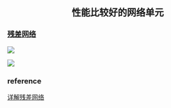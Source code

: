 ## <center>性能比较好的网络单元</center>

### [残差网络](https://arxiv.org/abs/1512.03385)

![](https://pic3.zhimg.com/80/v2-54d11fdb5da318615fae5f579f68c31a_hd.jpg)

![](https://www.zhihu.com/equation?tex=x_%7Bl%2B1%7D%3D+h%28x_l%29%2B%5Cmathcal%7BF%7D%28x_l%2C+%7BW_l%7D%29%5Ctag%7B2%7D)



### reference

[详解残差网络](https://zhuanlan.zhihu.com/p/42706477)